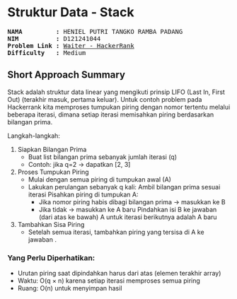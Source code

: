 
# Struktur Data - Stack

<pre>
<strong>NAMA         :</strong> HENIEL PUTRI TANGKO RAMBA PADANG
<strong>NIM          :</strong> D121241044
<strong>Problem Link :</strong> <a href=https://www.hackerrank.com/challenges/waiter/problem?isFullScreen=true>Waiter - HackerRank</a>
<strong>Difficulty   :</strong> Medium
</pre>

## Short Approach Summary
Stack adalah struktur data linear yang mengikuti prinsip LIFO (Last In, First Out) (terakhir masuk, pertama keluar).
Untuk contoh problem pada Hackerrank kita memproses tumpukan piring dengan nomor tertentu melalui beberapa iterasi, dimana setiap iterasi memisahkan piring berdasarkan bilangan prima.

Langkah-langkah:
1. Siapkan Bilangan Prima
   - Buat list bilangan prima sebanyak jumlah iterasi (q)  
   - Contoh: jika q=2 → dapatkan [2, 3]
2. Proses Tumpukan Piring 
   - Mulai dengan semua piring di tumpukan awal (A)  
   - Lakukan perulangan sebanyak q kali:
     Ambil bilangan prima sesuai iterasi
     Pisahkan piring di tumpukan A:
       - Jika nomor piring habis dibagi bilangan prima → masukkan ke B
       - Jika tidak → masukkan ke A baru
     Pindahkan isi B ke jawaban (dari atas ke bawah)
     A untuk iterasi berikutnya adalah A baru
3. Tambahkan Sisa Piring  
   - Setelah semua iterasi, tambahkan piring yang tersisa di A ke jawaban </strong>.</p>

### Yang Perlu Diperhatikan:
- Urutan piring saat dipindahkan harus dari atas (elemen terakhir array)
- Waktu: O(q × n) karena setiap iterasi memproses semua piring
- Ruang: O(n) untuk menyimpan hasil
